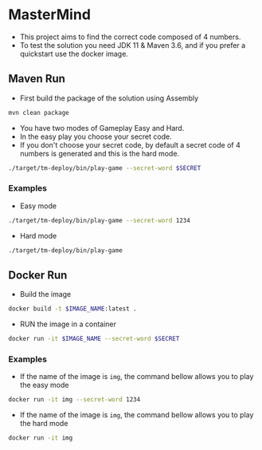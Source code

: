 # MasterMind

* This project aims to find the correct code composed of 4 numbers.
* To test the solution you need JDK 11 & Maven 3.6, and if you prefer a quickstart use the docker image.

## Maven Run

* First build the package of the solution using Assembly

```sh
mvn clean package
```

* You have two modes of Gameplay Easy and Hard.
* In the easy play you choose your secret code.
* If you don't choose your secret code, by default a secret code of 4 numbers is generated and this is the hard mode.

```sh
./target/tm-deploy/bin/play-game --secret-word $SECRET
```

### Examples

* Easy mode

```sh
./target/tm-deploy/bin/play-game --secret-word 1234
```

* Hard mode

```sh
./target/tm-deploy/bin/play-game
```

## Docker Run

* Build the image

```sh
docker build -t $IMAGE_NAME:latest .
```

* RUN the image in a container

```sh
docker run -it $IMAGE_NAME --secret-word $SECRET
```

### Examples

* If the name of the image is `img`, the command bellow allows you to play the easy mode

```sh
docker run -it img --secret-word 1234
```

* If the name of the image is `img`, the command bellow allows you to play the hard mode

```sh
docker run -it img
```